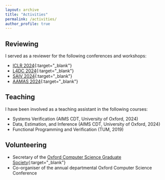 ```yaml
---
layout: archive
title: "Activities"
permalink: /activities/
author_profile: true
---
```


## Reviewing

I served as a reviewer for the following conferences and workshops:
- [ICLR 2024](https://iclr.cc/){:target="_blank"}
- [L4DC 2024](https://l4dc.web.ox.ac.uk/){:target="_blank"}
- [SAIV 2024](https://www.aiverification.org/){:target="_blank"}
- [AAMAS 2024](https://www.aamas2024-conference.auckland.ac.nz/){:target="_blank"}

## Teaching

I have been involved as a teaching assistant in the following courses:
- Systems Verification (AIMS CDT, University of Oxford, 2024)
- Data, Estimation, and Inference (AIMS CDT, University of Oxford, 2024)
- Functional Programming and Verification (TUM, 2019)

## Volunteering

- Secretary of the [Oxford Computer Science Graduate Society](https://www.cs.ox.ac.uk/societies/COGS/){:target="_blank"}
- Co-organiser of the annual departmental Oxford Computer Science Conference